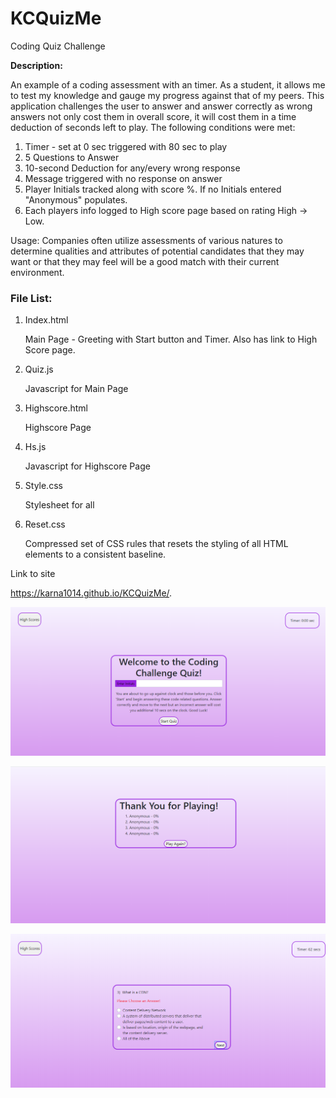 # KCQuizMe
Coding Quiz Challenge

**Description:**

An example of a coding assessment with an timer.  As a student, it allows me to test my knowledge and gauge my progress against that of my peers.  This application challenges the user to answer and answer correctly as wrong answers not only cost them in overall score, it will cost them in a time deduction of seconds left to play.  The following conditions were met:

1. Timer - set at 0 sec triggered with 80 sec to play 
2. 5 Questions to Answer
3. 10-second Deduction for any/every wrong response
4. Message triggered with no response on answer 
5. Player Initials tracked along with score %.  If no Initials entered "Anonymous" populates.
6. Each players info logged to High score page based on rating High -> Low.


Usage:
Companies often utilize assessments of various natures to determine qualities and attributes of potential candidates that they may want or that they may feel will be a good match with their current environment.


### File List:

1. Index.html
    
     Main Page - Greeting with Start button and Timer.  Also has link to High Score page.

2. Quiz.js    
    
     Javascript for Main Page 

3. Highscore.html      

     Highscore Page

4. Hs.js 

     Javascript for Highscore Page

5. Style.css         

     Stylesheet for all

6. Reset.css

     Compressed set of CSS rules that resets the styling of all HTML elements to a consistent baseline.


Link to site

https://karna1014.github.io/KCQuizMe/.



![Index Page](./Assets/Images/OpeningPage.png)

![High Score Page](./Assets/Images/HighScorePage.png)

![NR Page](Assets/Images/Non-responsiveTrigger.png)